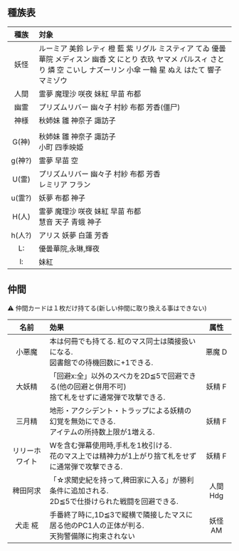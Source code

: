 ## 種族表

|種族|対象|
|:-:|:-|
|妖怪|ルーミア 美鈴 レティ 橙 藍 紫 リグル ミスティア てゐ 優曇華院 メディスン 幽香 文 にとり 衣玖 ヤマメ パルスィ さとり 燐 空 こいし ナズーリン 小傘 一輪 星 ぬえ はたて 響子 マミゾウ|
|人間 |霊夢 魔理沙 咲夜 妹紅 早苗 布都|
|幽霊 |プリズムリバー 幽々子 村紗 布都 芳香(僵尸)|
|神様| 秋姉妹 雛 神奈子 諏訪子 |
|||
|G(神)|秋姉妹 雛 神奈子 諏訪子 <br>小町 四季映姫|
|g(神?)|霊夢 早苗 空|
|U(霊)|プリズムリバー 幽々子 村紗 布都 芳香 <br>レミリア フラン |
|u(霊?)|妖夢 布都 神子|
|H(人)|霊夢 魔理沙 咲夜 妹紅 早苗 布都 <br>慧音 天子 青蛾 神子|
|h(人?)|アリス 妖夢 白蓮 芳香|
|L:|優曇華院,永琳,輝夜|
|l:|妹紅|


## 仲間

⚠ 仲間カードは１枚だけ持てる(新しい仲間に取り換える事はできない)

|名前|効果|属性|
|:-:|:-|:-:|
|小悪魔|本は何冊でも持てる. 紅のマス同士は隣接扱いになる.<br>図書館での待機回数に+1できる.|悪魔 D|
|大妖精|「回避x:全」以外のスペカを2D≦5で回避できる(他の回避と併用不可)<br>捨て札をせずに通常弾で攻撃できる.|妖精 F|
|三月精|地形・アクシデント・トラップによる妖精の幻覚を無効にできる.<br> アイテムの所持数上限が1増える.|妖精 F|
|リリーホワイト|Wを含む弾幕使用時,手札を1枚引ける.<br>花のマス上では精神力が1上がり捨て札をせずに通常弾で攻撃できる.|妖精 F|
|稗田阿求|「☆求聞史紀を持って,稗田家に入る」が勝利条件に追加される. <br>2D≦5で仕掛けられた戦闘を回避できる.|人間 Hdg|
|犬走 椛|手番終了時に,1D≦3で縦横で隣接したマスに居る他のPC1人の正体が判る. <br>天狗警備隊に拘束されない|妖怪 AM|


